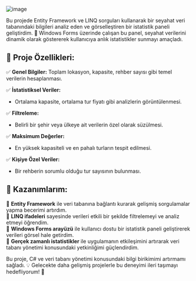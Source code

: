 ![image](https://github.com/user-attachments/assets/0e309938-078b-4247-9108-c83427991bd4)


Bu projede Entity Framework ve LINQ sorguları kullanarak bir seyahat veri tabanındaki bilgileri analiz eden ve görselleştiren bir istatistik paneli geliştirdim. 🚀 Windows Forms üzerinde çalışan bu panel, seyahat verilerini dinamik olarak göstererek kullanıcıya anlık istatistikler sunmayı amaçladı.

## 📌 Proje Özellikleri:
✅ **Genel Bilgiler:**  Toplam lokasyon, kapasite, rehber sayısı gibi temel verilerin hesaplanması.  

✅ **İstatistiksel Veriler:**  
- Ortalama kapasite, ortalama tur fiyatı gibi analizlerin görüntülenmesi.  

✅ **Filtreleme:**  
- Belirli bir şehir veya ülkeye ait verilerin özel olarak süzülmesi.  

✅ **Maksimum Değerler:**  
- En yüksek kapasiteli ve en pahalı turların tespit edilmesi.  

✅ **Kişiye Özel Veriler:**  
- Bir rehberin sorumlu olduğu tur sayısının bulunması.  

## 🎯 Kazanımlarım:

📌 **Entity Framework** ile veri tabanına bağlantı kurarak gelişmiş sorgulamalar yapma becerimi artırdım.  
📌 **LINQ ifadeleri** sayesinde verileri etkili bir şekilde filtrelemeyi ve analiz etmeyi öğrendim.  
📌 **Windows Forms arayüzü** ile kullanıcı dostu bir istatistik paneli geliştirerek verileri görsel hale getirdim.  
📌 **Gerçek zamanlı istatistikler** ile uygulamanın etkileşimini artırarak veri tabanı yönetimi konusundaki yetkinliğimi güçlendirdim.  


Bu proje, C# ve veri tabanı yönetimi konusundaki bilgi birikimimi artırmamı sağladı. 💡 Gelecekte daha gelişmiş projelerle bu deneyimi ileri taşımayı hedefliyorum! 🚀
